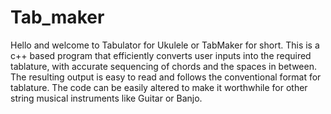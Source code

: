 # Tab_maker
Hello and welcome to Tabulator for Ukulele or TabMaker for short.
This is a c++ based program that efficiently converts user inputs into the required tablature, with accurate sequencing of chords and the spaces in between.
The resulting output is easy to read and follows the conventional format for tablature.
The code can be easily altered to make it worthwhile for other string musical instruments like Guitar or Banjo.
